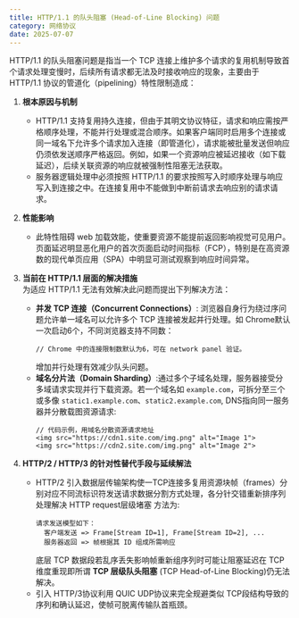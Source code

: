 ```yaml
---
title: HTTP/1.1 的队头阻塞 (Head-of-Line Blocking) 问题
category: 网络协议
date: 2025-07-07
---
```

HTTP/1.1 的队头阻塞问题是指当一个 TCP 连接上维护多个请求的复用机制导致首个请求处理变慢时，后续所有请求都无法及时接收响应的现象，主要由于 HTTP/1.1 协议的管道化（pipelining）特性限制造成：  

1.  **根本原因与机制**  
    - HTTP/1.1 支持复用持久连接，但由于其明文协议特征，请求和响应需按严格顺序处理，不能并行处理或混合顺序。如果客户端同时启用多个连接或同一域名下允许多个请求加入连接（即管道化），请求能被批量发送但响应仍须依发送顺序严格返回。例如，如果一个资源响应被延迟接收（如下载延迟），后续关联资源的响应就被强制性阻塞无法获取。  
    - 服务器逻辑处理中必须按照 HTTP/1.1 的要求按照写入时顺序处理与响应写入到连接之中。在连接复用中不能做到中断前请求去响应别的请求请求。  

2.  **性能影响**  
    - 此特性阻碍 web 加载效能，使重要资源不能提前返回影响视觉可见用户。页面延迟明显恶化用户的首次页面启动时间指标（FCP），特别是在高资源数的现代单页应用（SPA）中明显可测试观察到响应时间异常。  

3.  **当前在 HTTP/1.1 层面的解决措施**  
    为适应 HTTP/1.1 无法有效解决此问题而提出下列解决方法：  
    - **并发 TCP 连接（Concurrent Connections）**: 浏览器自身行为绕过序问题允许单一域名可以允许多个 TCP 连接被发起并行处理。如 Chrome默认一次启动6个，不同浏览器支持不同数：  
      ```  
      // Chrome 中的连接限制数默认为6，可在 network panel 验证。
      ```  
      增加并行处理有效减少队头问题。  
    - **域名分片法（Domain Sharding）**:通过多个子域名处理，服务器接受分多域请求实现并行下载资源。若一个域名如 `example.com`，可拆分至三个或多像 `static1.example.com`、`static2.example.com`, DNS指向同一服务器并分散载图资源请求:  
      ```  
      // 代码示例，用域名分散资源请求地址
      <img src="https://cdn1.site.com/img.png" alt="Image 1">  
      <img src="https://cdn2.site.com/img.png" alt="Image 2">  
      ```

4.  **HTTP/2 / HTTP/3 的针对性替代手段与延续解法**  
    - HTTP/2 引入数据层传输架构使一TCP连接多复用资源块帧（frames）分别对应不同流标识符发送请求数据分割方式处理，各分针交错重新排序列处理解决 HTTP request层级堵塞 方法为:  
      ```
      请求发送模型如下：  
        客户端发送 => Frame[Stream ID=1], Frame[Stream ID=2], ...
        服务器返回 => 帧根据其 ID 组成所需响应
      ```
      底层 TCP 数据段若乱序丢失影响帧重新组序列时可能让阻塞延迟在 TCP 维度重现即所谓 **TCP 层级队头阻塞** (TCP Head-of-Line Blocking)仍无法解决。  
    - 引入 HTTP/3协议利用 QUIC UDP协议来完全规避类似 TCP段结构导致的序列和确认延迟，使帧可脱离传输队首瓶颈。
